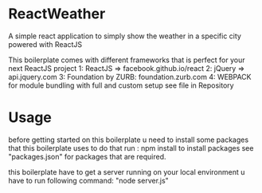 # ReactWeather
A simple react application to simply show the weather in a specific city powered with ReactJS

This boilerplate comes with different frameworks that is perfect for your next ReactJS project
1: ReactJS => facebook.github.io/react
2: jQuery => api.jquery.com
3: Foundation by ZURB: foundation.zurb.com
4: WEBPACK for module bundling with full and custom setup see file in Repository


# Usage
before getting started on this boilerplate u need to install some packages that this boilerplate uses
to do that run : 	npm install 	to install packages see "packages.json" for packages that are required.

this boilerplate have to get a server running on your local environment
u have to run following command: 	"node server.js"


